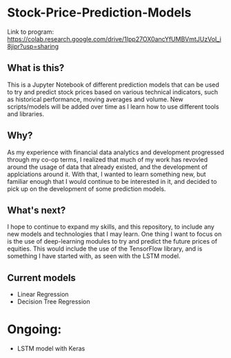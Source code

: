 # Stock-Price-Prediction-Models

Link to program: https://colab.research.google.com/drive/1Ipp27OX0ancYfUMBVmtJUzVoI_i8jipr?usp=sharing

## What is this?
This is a Jupyter Notebook of different prediction models that can be used to try and predict stock prices based on various technical indicators, such as historical performance, moving averages and volume. New scripts/models will be added over time as I learn how to use different tools and libraries.

## Why?
As my experience with financial data analytics and development progressed through my co-op terms, I realized that much of my work has revovled around the usage of data that already existed, and the development of applciations around it. With that, I wanted to learn something new, but familiar enough that I would continue to be interested in it, and decided to pick up on the development of some prediction models. 

## What's next?
I hope to continue to expand my skills, and this repository, to include any new models and technologies that I may learn. One thing I want to focus on is the use of deep-learning modules to try and predict the future prices of equities. This would include the use of the TensorFlow library, and is something I have started with, as seen with the LSTM model.

## Current models
* Linear Regression
* Decision Tree Regression

# Ongoing:
* LSTM model with Keras
